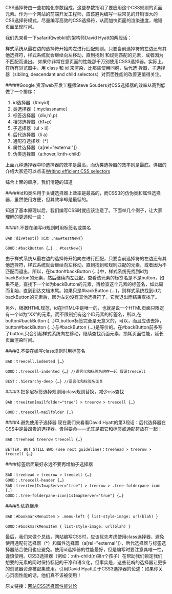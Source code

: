 CSS选择符由一些初始化参数组成，这些参数指明了要应用这个CSS规则的页面元素。作为一个网站的前端开发工程师，应该避免编写一些常见的开销很大的CSS选择符模式，尽量编写高效的CSS选择符，从而加快页面的渲染速度，缩短页面呈现时间。
  
我们先来看一下safari和webkit的架构师David Hyatt的两段话：

样式系统从最右边的选择符开始向左进行匹配规则。只要当前选择符的左边还有其他选择符，样式系统就会继续向左移动，直到找到
和规则匹配的元素，或者因为不匹配而退出。
如果你非常在意页面的性能那千万别使用CSS3选择器。实际上，在所有浏览器中，用 class 和 id 来渲染，比那些使用同胞，后代选
择器，子选择器（sibling, descendant and child selectors）对页面性能的改善更值得关注。

#####Google 资深web开发工程师Steve Souders对CSS选择器的效率从高到低做了一个排序：
1. id选择器（#myid)
2. 类选择器（.myclassname）
3. 标签选择器（div,h1,p）
4. 相邻选择器（h1+p）
5. 子选择器（ul > li）
6. 后代选择器（li a）
7. 通配符选择器（*）
8. 属性选择器（a[rel="external"]）
9. 伪类选择器（a:hover,li:nth-child）

上面九种选择器中ID选择器的效率是最高，而伪类选择器的效率则是最底。详细的介绍大家还可以点击[Writing efficient CSS selectors](https://developer.mozilla.org/en-US/docs/CSS/Writing_Efficient_CSS?redirectlocale=en-US&redirectslug=Writing_Efficient_CSS)

综合上面的顺序，我们清楚的知道

#####id和类名用于关键选择器上效率是最高的，而CSS3的仿伪类和属性选择器，虽然使用方便，但其效率却是最低的。

知道了基本原理以后，我们编写CSS时就应该注意了。下面举几个例子，让大家理解的更透彻一些：

####1.不要在编写id规则时用标签名或类名
```
BAD：div#test{} 以及 .new#testNew{}

GOOD：#backButton {…} , #testNew{}
```
由于样式系统从最右边的选择符开始向左进行匹配，只要当前选择符的左边还有其他选择符，样式系统就会继续向左移动，直到找到和规则匹配的元素，或者因为不匹配而退出，所以，在button#backButton {…}中，样式系统先找到id为backButton的元素，然后继续向左匹配，查看该元素的标签名是不是button，如果不是，查找下一个id为backButton的元素，再检查这个元素的标签名，如此周而复始，直到到达文档末尾。如果只是#backButton {…}，则样式系统找到id为backButton的元素后，因为左边没有其他选择符了，它就退出而结束查找了。

另外，根据HTML规范，id在HTML中是唯一的，也就是说一个HTML页面只限定有一个id为“XX”的元素，而不限制拥有这个ID元素的标签名，所以,在button#backButton {…}中,button标签完全是无意义的，可以，而且应该去掉，button#backButton {…}与#backButton {…}是等价的。在#backButton前多写了button,只会引起样式系统向左移动，继续查找页面元素，损耗页面性能，延长页面渲染时间。


####2.不要在编写class规则时用标签名
```
BAD：treecell.indented {…}

GOOD：.treecell-indented {…} //语言化和标签名绑在一起 假设treecell

BEST：.hierarchy-deep {…} //语言化和标签名无关
```
####3.把多层标签选择规则用class规则替换，减少css查找
```
BAD：treeitem[mailfolder="true"] > treerow > treecell {…}

GOOD：.treecell-mailfolder {…}
```

####4.避免使用子选择器
现在我们来看看David Hyatt的第3段话：后代选择器在CSS中是最昂贵的选择器。贵得要命——尤其是把它和标签或通配符放在一起！
```
BAD：treehead treerow treecell {…}

BETTER, BUT STILL BAD (see next guideline)：treehead > treerow > treecell {…}
```

####标签后面最好永远不要再增加子选择器
```
BAD：treehead > treerow > treecell {…}
GOOD：.treecell-header {…}
BAD：treeitem[IsImapServer="true"] > treerow > .tree-folderpane-icon {…}
GOOD：.tree-folderpane-icon[IsImapServer="true"] {…}
```

####5.依靠继承
```
BAD：#bookmarkMenuItem > .menu-left { list-style-image: url(blah) }

GOOD：#bookmarkMenuItem { list-style-image: url(blah) }
```

最后，我们来做个总结，网站编写CSS时，应该优先考虑使用class选择器，避免使用通配符选择器（*）和属性选择器（a[rel="external"]），后代选择器与标签选择器结合使用也应避免。使用id选择器的性能最好，但是编写时要注意其唯一性，谨慎使用。CSS3选择器（例如：:nth-child(n)第n个孩子）在帮助我们锁定我们想要的元素的同时保持标记的干净和语义化，但事实是，这些花哨的选择器让更多的浏览器资源被密集使用。引用David Hyatt关于CSS3选择器的论述：如果你关心页面性能的话，他们真不该被使用！

原文链接：[网站CSS选择器性能讨论](http://www.aliued.cn/2013/01/24/%E7%BD%91%E7%AB%99css%E9%80%89%E6%8B%A9%E5%99%A8%E6%80%A7%E8%83%BD%E8%AE%A8%E8%AE%BA.html)
